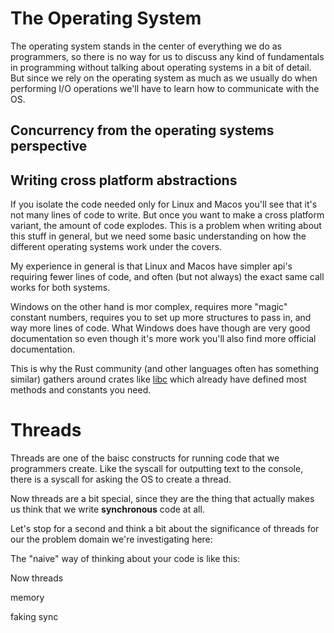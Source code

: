# The Operating System

The operating system stands in the center of everything we do as programmers, so there is no way for us to discuss any kind 
of fundamentals in programming without talking about operating systems in a bit of detail. But since we rely on the 
operating system as much as we usually do when performing I/O operations we'll have to learn how to communicate with the
OS.

## Concurrency from the operating systems perspective






## Writing cross platform abstractions
If you isolate the code needed only for Linux and Macos you'll see that it's not many lines of code to write. But once you
want to make a cross platform variant, the amount of code explodes. This is a problem when writing about this stuff in general,
but we need some basic understanding on how the different operating systems work under the covers. 

My experience in general is that Linux and Macos have simpler api's requiring fewer lines of code, and often (but not always) 
the exact same call works for both systems.

Windows on the other hand is mor complex, requires more "magic" constant numbers, requires you to set up more structures to pass in, 
and way more lines of code. What Windows does have though are very good documentation so even though it's more work you'll also 
find more official documentation.

This is why the Rust community (and other languages often has something similar) gathers around crates like [libc](https://github.com/rust-lang/libc) 
which already have defined most methods and constants you need.

# Threads

Threads are one of the baisc constructs for running code that we programmers create. Like the syscall for outputting text to the console, 
there is a syscall for asking the OS to create a thread. 

Now threads are a bit special, since they are the thing that actually makes us think that we write **synchronous** code at all.

Let's stop for a second and think a bit about the significance of threads for our the problem domain we're investigating here:

The "naive" way of thinking about your code is like this:




Now threads

memory

faking sync



